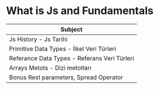 # What is Js and Fundamentals

| Subject                                      |
| -------------------------------------------- |
| Js History - Js Tarihi                       |
| Primitive Data Types - İlkel Veri Türleri    |
| Referance Data Types - Referans Veri Türleri |
| Arrays Metots - Dizi metotları               |
| Bonus Rest parameters, Spread Operator       |
